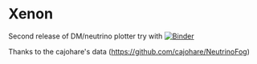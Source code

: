 # Xenon
Second release of DM/neutrino plotter
try with 
[![Binder](https://mybinder.org/badge_logo.svg)](https://mybinder.org/v2/gh/odadoun/DarkPlotter/HEAD?labpath=NewContours.ipynb)

Thanks to the cajohare's data (https://github.com/cajohare/NeutrinoFog)

